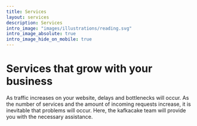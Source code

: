 ```yaml
---
title: Services
layout: services
description: Services
intro_image: "images/illustrations/reading.svg"
intro_image_absolute: true
intro_image_hide_on_mobile: true
---
```


# Services that grow with your business

As traffic increases on your website, delays and bottlenecks will occur. As the number of services and the amount of incoming requests increase, it is inevitable that problems will occur. Here, the kafkacake team will provide you with the necessary assistance.